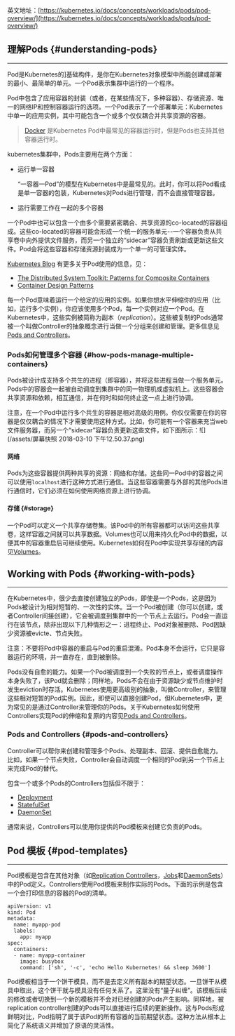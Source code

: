 英文地址：[https://kubernetes.io/docs/concepts/workloads/pods/pod-overview/](https://kubernetes.io/docs/concepts/workloads/pods/pod-overview/)

## 理解Pods {#understanding-pods}

---

Pod是Kubernetes的\]基础构件，是你在Kubernetes对象模型中所能创建或部署的最小、最简单的单元。一个Pod表示集群中运行的一个程序。

Pod中包含了应用容器的封装（或者，在某些情况下，多种容器）、存储资源、唯一的网络IP和控制容器运行的选项。一个Pod表示了一个部署单元：Kubernetes中单一的应用实例，其中可能包含一个或多个仅仅耦合并共享资源的容器。

> [Docker](https://www.docker.com/) 是Kubernetes Pod中最常见的容器运行时，但是Pods也支持其他容器运行时。

kubernetes集群中，Pods主要用在两个方面：

* 运行单一容器

  “一容器一Pod”的模型在Kubernetes中是最常见的。此时，你可以将Pod看成是单一容器的包装，Kubernetes对Pods进行管理，而不会直接管理容器。

* 运行需要工作在一起的多个容器

一个Pod中也可以包含一个由多个需要紧密耦合、共享资源的co-located的容器组成。这些co-located的容器可能会形成一个统一的服务单元--一个容器负责从共享卷中向外提供文件服务，而另一个独立的“sidecar”容器负责刷新或更新这些文件。Pod会将这些容器和存储资源封装成为一个单一的可管理实体。

[Kubernetes Blog](http://blog.kubernetes.io/) 有更多关于Pod使用的信息，见：

* [The Distributed System Toolkit: Patterns for Composite Containers](http://blog.kubernetes.io/2015/06/the-distributed-system-toolkit-patterns.html)
* [Container Design Patterns](http://blog.kubernetes.io/2016/06/container-design-patterns.html)

每一个Pod意味着运行一个给定的应用的实例。如果你想水平伸缩你的应用（比如，运行多个实例），你应该使用多个Pod，每一个实例对应一个Pod。在Kubernetes中，这些实例被简称为副本（_replication_）。这些被复制的Pods通常被一个叫做Controller的抽象概念进行当做一个分组来创建和管理。更多信息见[Pods and Controllers](https://kubernetes.io/docs/concepts/workloads/pods/pod-overview/#pods-and-controllers)。

### Pods如何管理多个容器 {#how-pods-manage-multiple-containers}

Pods被设计成支持多个共生的进程（即容器），并将这些进程当做一个服务单元。Pods中的容器会一起被自动调度到集群中的同一物理机或虚拟机上。这些容器会共享资源和依赖，相互通信，并在何时和如何终止这一点上进行协调。

注意，在一个Pod中运行多个共生的容器是相对高级的用例。你仅仅需要在你的容器是仅仅耦合的情况下才需要使用这种方式。比如，你可能有一个容器来充当web文件服务器，而另一个“sidecar”容器负责更新这些文件，如下图所示：![](/assets/屏幕快照 2018-03-10 下午12.50.37.png)

#### 网络

Pods为这些容器提供两种共享的资源：网络和存储。这些同一Pod中的容器之间可以使用`localhost`进行这种方式进行通信。当这些容器需要与外部的其他Pods进行通信时，它们必须在如何使用网络资源上进行协调。

#### 存储 {#storage}

一个Pod可以定义一个共享存储卷集。该Pod中的所有容器都可以访问这些共享卷，这样容器之间就可以共享数据。Volumes也可以用来持久化Pod中的数据，以便其中的容器重启后可继续使用。Kubernetes如何在Pod中实现共享存储的内容见[Volumes](https://kubernetes.io/docs/concepts/storage/volumes/)。

## Working with Pods {#working-with-pods}

---

在Kubernetes中，很少去直接创建独立的Pods，即使是一个Pods，这是因为Pods被设计为相对短暂的、一次性的实体。当一个Pod被创建（你可以创建，或者Controller间接创建），它会被调度到集群中的一个节点上去运行。Pod会一直运行在该节点，除非出现以下几种情形之一：进程终止、Pod对象被删除、Pod因缺少资源被evicte、节点失败。

注意：不要将Pod中容器的重启与Pod的重启混淆。Pod本身不会运行，它只是容器运行的环境，并一直存在，直到被删除。

Pods没有自愈的能力。如果一个Pod被调度到一个失败的节点上，或者调度操作本身失败了，该Pod就会删除；同样地，Pods不会在由于资源缺少或节点维护时发生eviction时存活。Kubernetes使用更高级别的抽象，叫做Controller，来管理这些相对短暂的Pod实例。因此，即使可以直接创建Pod，但Kubernetes中，更为常见的是通过Controller来管理你的Pods。关于Kubernetes如何使用Controllers实现Pod的伸缩和复原的内容见[Pods and Controllers](https://kubernetes.io/docs/concepts/workloads/pods/pod-overview/#pods-and-controllers)。

### Pods and Controllers {#pods-and-controllers}

Controller可以帮你来创建和管理多个Pods、处理副本、回滚、提供自愈能力。比如，如果一个节点失败，Controller会自动调度一个相同的Pod到另一个节点上来完成Pod的替代。

包含一个或多个Pods的Controllers包括但不限于：

* [Deployment](https://kubernetes.io/docs/concepts/workloads/controllers/deployment/)
* [StatefulSet](https://kubernetes.io/docs/concepts/workloads/controllers/statefulset/)
* [DaemonSet](https://kubernetes.io/docs/concepts/workloads/controllers/daemonset/)

通常来说，Controllers可以使用你提供的Pod模板来创建它负责的Pods。

## Pod 模板 {#pod-templates}

---

Pod模板是包含在其他对象（如[Replication Controllers](https://kubernetes.io/docs/concepts/workloads/controllers/replicationcontroller/)，[Jobs](https://kubernetes.io/docs/concepts/jobs/run-to-completion-finite-workloads/)和[DaemonSets](https://kubernetes.io/docs/concepts/workloads/controllers/daemonset/)）中的Pod定义。Controllers使用Pod模板来制作实际的Pods。下面的示例是包含一个会打印信息的容器的Pod的清单。

```
apiVersion: v1
kind: Pod
metadata:
  name: myapp-pod
  labels:
    app: myapp
spec:
  containers:
  - name: myapp-container
    image: busybox
    command: ['sh', '-c', 'echo Hello Kubernetes! && sleep 3600']
```

Pod模板相当于一个饼干模具，而不是去定义所有副本的期望状态。一旦饼干从模具中取出，这个饼干就与模具没有任何关系了。这里没有“量子纠缠”。该模板后续的修改或者切换到一个新的模板并不会对已经创建的Pods产生影响。同样地，被replication controller创建的Pods可以直接进行后续的更新操作。这与Pods形成鲜明对比，Pod指明了属于该Pod的所有容器的当前期望状态。这种方法从根本上简化了系统语义并增加了原语的灵活性。

